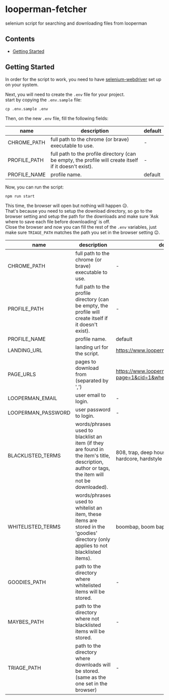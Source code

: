 # looperman-fetcher
selenium script for searching and downloading files from looperman

## Contents

 - [Getting Started](#getting-started)


 ## Getting Started

 In order for the script to work, you need to have [selenium-webdriver](https://www.selenium.dev/documentation/getting_started/) set up on your system.
 
 Next, you will need to create the `.env` file for your project.\
 start by copying the `.env.sample` file:

```
cp .env.sample .env
```

 Then, on the new `.env` file, fill the following fields:
 
 | name | description | default |
 |------|-------------|---------|
 | CHROME_PATH | full path to the chrome (or brave) executable to use. | - |
 | PROFILE_PATH | full path to the profile directory (can be empty, the profile will create itself if it doesn't exist).  | - |
 | PROFILE_NAME | profile name. | default |
 
 Now, you can run the script:

```
npm run start
```
 
 This time, the browser will open but nothing will happen 😥.\
That's because you need to setup the download directory, so go to the browser setting and setup the path for the downloads and make sure 'Ask where to save each file before downloading' is off.\
Close the browser and now you can fill the rest of the `.env` variables, just make sure `TRIAGE_PATH` matches the path you set in the browser setting 😉.
 

 | name | description | default |
 |------|-------------|---------|
 | CHROME_PATH | full path to the chrome (or brave) executable to use. | - |
 | PROFILE_PATH | full path to the profile directory (can be empty, the profile will create itself if it doesn't exist).  | - |
 | PROFILE_NAME | profile name. | default |
 | LANDING_URL | landing url for the script. | https://www.looperman.com |
 | PAGE_URLS | pages to download from (separated by ',') | https://www.looperman.com/loops?page=1&cid=1&when=3&order=date&dir=d |
 | LOOPERMAN_EMAIL | user email to login. | - |
 | LOOPERMAN_PASSWORD | user password to login. | - |
 | BLACKLISTED_TERMS | words/phrases used to blacklist an item (if they are found in the item's title, description, author or tags, the item will not be downloaded). | 808, trap, deep house, techno, trap, hardcore, hardstyle |
 | WHITELISTED_TERMS | words/phrases used to whitelist an item, these items are stored in the 'goodies' directory (only applies to not blacklisted items). | boombap, boom bap,oldschool |
 | GOODIES_PATH | path to the directory where whitelisted items will be stored. | - |
 | MAYBES_PATH | path to the directory where not blacklisted items will be stored. | - |
 | TRIAGE_PATH | path to the directory where downloads will be stored. (same as the one set in the browser) | - |
 
